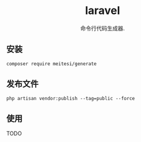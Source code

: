 <h1 align="center"> laravel </h1>

<p align="center"> 命令行代码生成器.</p>


## 安装

```shell
composer require meitesi/generate 
```

## 发布文件

```shell
php artisan vendor:publish --tag=public --force 
```


## 使用

TODO

